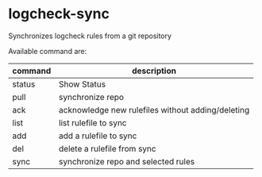 # logcheck-sync
Synchronizes logcheck rules from a git repository

Available command are:

command | description
------- | -------------------------------------------------
status  | Show Status
pull    | synchronize repo
ack     | acknowledge new rulefiles without adding/deleting
list    | list rulefile to sync
add     | add a rulefile to sync
del     | delete a rulefile from sync
sync    | synchronize repo and selected rules
